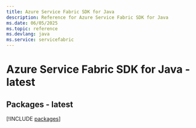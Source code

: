 ```yaml
---
title: Azure Service Fabric SDK for Java
description: Reference for Azure Service Fabric SDK for Java
ms.date: 06/05/2025
ms.topic: reference
ms.devlang: java
ms.service: servicefabric
---
```

# Azure Service Fabric SDK for Java - latest
## Packages - latest
[!INCLUDE [packages](service-fabric-index.md)]